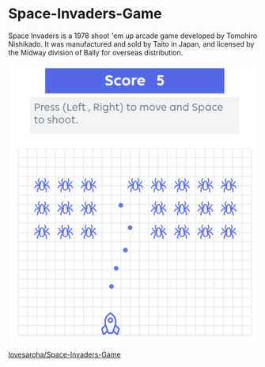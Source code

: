 # Space-Invaders-Game
Space Invaders is a 1978 shoot 'em up arcade game developed by Tomohiro Nishikado. It was manufactured and sold by Taito in Japan, and licensed by the Midway division of Bally for overseas distribution.

![game](https://raw.githubusercontent.com/lovesaroha/gimages/main/12.png)

[lovesaroha/Space-Invaders-Game](https://games.lovesaroha.com/Space-Invaders-Game)
